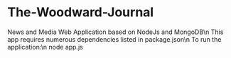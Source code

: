 # The-Woodward-Journal
News and Media Web Application based on NodeJs and MongoDB\n
This app requires numerous dependencies listed in package.json\n
To run the application:\n
node app.js
